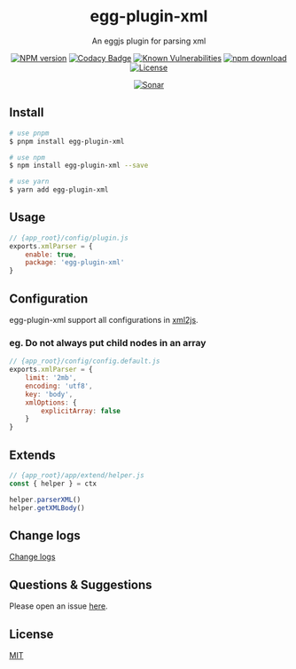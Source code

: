 <div style="text-align: center;" align="center">

# egg-plugin-xml

An eggjs plugin for parsing xml

[![NPM version][npm-image]][npm-url]
[![Codacy Badge][codacy-image]][codacy-url]
[![Known Vulnerabilities][snyk-image]][snyk-url]
[![npm download][download-image]][download-url]
[![License][license-image]][license-url]

[![Sonar][sonar-image]][sonar-url]

</div>

## Install

```bash
# use pnpm
$ pnpm install egg-plugin-xml

# use npm
$ npm install egg-plugin-xml --save

# use yarn
$ yarn add egg-plugin-xml
```

## Usage

```js
// {app_root}/config/plugin.js
exports.xmlParser = {
    enable: true,
    package: 'egg-plugin-xml'
}
```

## Configuration

egg-plugin-xml support all configurations in [xml2js](https://github.com/Leonidas-from-XIV/node-xml2js).

### eg. Do not always put child nodes in an array

```js
// {app_root}/config/config.default.js
exports.xmlParser = {
    limit: '2mb',
    encoding: 'utf8',
    key: 'body',
    xmlOptions: {
        explicitArray: false
    }
}
```

## Extends

```js
// {app_root}/app/extend/helper.js
const { helper } = ctx

helper.parserXML()
helper.getXMLBody()
```

## Change logs

[Change logs](./CHANGELOG.md)

## Questions & Suggestions

Please open an issue [here](https://github.com/saqqdy/egg-plugin-xml/issues).

## License

[MIT](LICENSE)

[npm-image]: https://img.shields.io/npm/v/egg-plugin-xml.svg?style=flat-square
[npm-url]: https://npmjs.org/package/egg-plugin-xml
[codacy-image]: https://app.codacy.com/project/badge/Grade/f70d4880e4ad4f40aa970eb9ee9d0696
[codacy-url]: https://www.codacy.com/gh/saqqdy/egg-plugin-xml/dashboard?utm_source=github.com&utm_medium=referral&utm_content=saqqdy/egg-plugin-xml&utm_campaign=Badge_Grade
[snyk-image]: https://snyk.io/test/npm/egg-plugin-xml/badge.svg?style=flat-square
[snyk-url]: https://snyk.io/test/npm/egg-plugin-xml
[download-image]: https://img.shields.io/npm/dm/egg-plugin-xml.svg?style=flat-square
[download-url]: https://npmjs.org/package/egg-plugin-xml
[license-image]: https://img.shields.io/badge/License-MIT-yellow.svg
[license-url]: LICENSE
[sonar-image]: https://sonarcloud.io/api/project_badges/quality_gate?project=saqqdy_egg-plugin-xml
[sonar-url]: https://sonarcloud.io/dashboard?id=saqqdy_egg-plugin-xml
